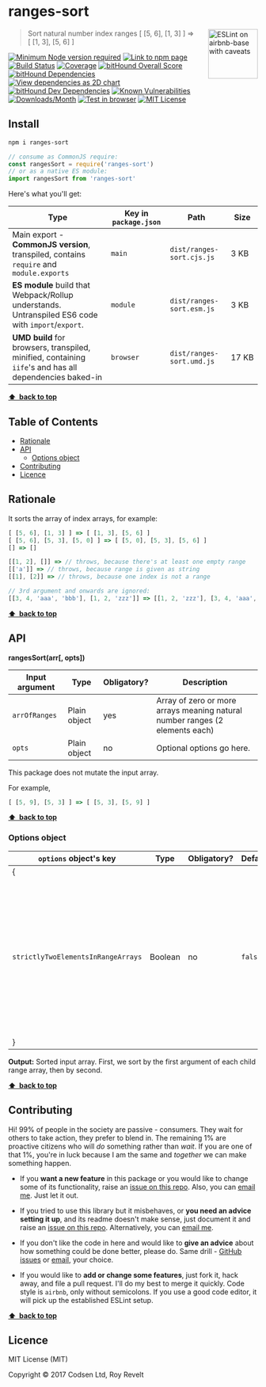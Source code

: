 # ranges-sort

<a href="https://github.com/revelt/eslint-on-airbnb-base-badge" style="float: right; padding: 0 0 20px 20px;"><img src="https://cdn.rawgit.com/revelt/eslint-on-airbnb-base-badge/0c3e46c9/lint-badge.svg" alt="ESLint on airbnb-base with caveats" width="100" align="right"></a>

> Sort natural number index ranges [ [5, 6], [1, 3] ] => [ [1, 3], [5, 6] ]

[![Minimum Node version required][node-img]][node-url]
[![Link to npm page][npm-img]][npm-url]
[![Build Status][travis-img]][travis-url]
[![Coverage][cov-img]][cov-url]
[![bitHound Overall Score][overall-img]][overall-url]
[![bitHound Dependencies][deps-img]][deps-url]
[![View dependencies as 2D chart][deps2d-img]][deps2d-url]
[![bitHound Dev Dependencies][dev-img]][dev-url]
[![Known Vulnerabilities][vulnerabilities-img]][vulnerabilities-url]
[![Downloads/Month][downloads-img]][downloads-url]
[![Test in browser][runkit-img]][runkit-url]
[![MIT License][license-img]][license-url]

## Install

```bash
npm i ranges-sort
```

```js
// consume as CommonJS require:
const rangesSort = require('ranges-sort')
// or as a native ES module:
import rangesSort from 'ranges-sort'
```

Here's what you'll get:

Type            | Key in `package.json` | Path  | Size
----------------|-----------------------|-------|--------
Main export - **CommonJS version**, transpiled, contains `require` and `module.exports` | `main`                | `dist/ranges-sort.cjs.js` | 3&nbsp;KB
**ES module** build that Webpack/Rollup understands. Untranspiled ES6 code with `import`/`export`. | `module`              | `dist/ranges-sort.esm.js` | 3&nbsp;KB
**UMD build** for browsers, transpiled, minified, containing `iife`'s and has all dependencies baked-in | `browser`            | `dist/ranges-sort.umd.js` | 17&nbsp;KB

**[⬆ &nbsp;back to top](#)**

## Table of Contents

<!-- START doctoc generated TOC please keep comment here to allow auto update -->
<!-- DON'T EDIT THIS SECTION, INSTEAD RE-RUN doctoc TO UPDATE -->


- [Rationale](#rationale)
- [API](#api)
  - [Options object](#options-object)
- [Contributing](#contributing)
- [Licence](#licence)

<!-- END doctoc generated TOC please keep comment here to allow auto update -->

## Rationale

It sorts the array of index arrays, for example:

```js
[ [5, 6], [1, 3] ] => [ [1, 3], [5, 6] ]
[ [5, 6], [5, 3], [5, 0] ] => [ [5, 0], [5, 3], [5, 6] ]
[] => []

[[1, 2], []] => // throws, because there's at least one empty range
[['a']] => // throws, because range is given as string
[[1], [2]] => // throws, because one index is not a range

// 3rd argument and onwards are ignored:
[[3, 4, 'aaa', 'bbb'], [1, 2, 'zzz']] => [[1, 2, 'zzz'], [3, 4, 'aaa', 'bbb']]
```

**[⬆ &nbsp;back to top](#)**

## API

**rangesSort(arr[, opts])**

Input argument   | Type         | Obligatory? | Description
-----------------|--------------|-------------|--------------
`arrOfRanges`    | Plain object | yes         | Array of zero or more arrays meaning natural number ranges (2 elements each)
`opts`           | Plain object | no          | Optional options go here.

This package does not mutate the input array.

For example,

```js
[ [5, 9], [5, 3] ] => [ [5, 3], [5, 9] ]
```

**[⬆ &nbsp;back to top](#)**

### Options object

`options` object's key             | Type     | Obligatory? | Default     | Description
-----------------------------------|----------|-------------|-------------|----------------------
{                                  |          |             |             |
`strictlyTwoElementsInRangeArrays` | Boolean  | no          | `false`     | If set to true, when there are more or less than 3 elements in any of the ranges, it will `throw`. For example, input being `[ [1, 2, 'zzz'] ]` would throw.
}                                  |          |             |             |

**Output:** Sorted input array. First, we sort by the first argument of each child range array, then by second.

**[⬆ &nbsp;back to top](#)**

## Contributing

Hi! 99% of people in the society are passive - consumers. They wait for others to take action, they prefer to blend in. The remaining 1% are proactive citizens who will _do_ something rather than _wait_. If you are one of that 1%, you're in luck because I am the same and _together_ we can make something happen.

* If you **want a new feature** in this package or you would like to change some of its functionality, raise an [issue on this repo](https://github.com/codsen/ranges-sort/issues). Also, you can [email me](mailto:roy@codsen.com). Just let it out.

* If you tried to use this library but it misbehaves, or **you need an advice setting it up**, and its readme doesn't make sense, just document it and raise an [issue on this repo](https://github.com/codsen/ranges-sort/issues). Alternatively, you can [email me](mailto:roy@codsen.com).

* If you don't like the code in here and would like to **give an advice** about how something could be done better, please do. Same drill - [GitHub issues](https://github.com/codsen/ranges-sort/issues) or [email](mailto:roy@codsen.com), your choice.

* If you would like to **add or change some features**, just fork it, hack away, and file a pull request. I'll do my best to merge it quickly. Code style is `airbnb`, only without semicolons. If you use a good code editor, it will pick up the established ESLint setup.

**[⬆ &nbsp;back to top](#)**

## Licence

MIT License (MIT)

Copyright © 2017 Codsen Ltd, Roy Revelt

[node-img]: https://img.shields.io/node/v/ranges-sort.svg?style=flat-square&label=works%20on%20node
[node-url]: https://www.npmjs.com/package/ranges-sort

[npm-img]: https://img.shields.io/npm/v/ranges-sort.svg?style=flat-square&label=release
[npm-url]: https://www.npmjs.com/package/ranges-sort

[travis-img]: https://img.shields.io/travis/codsen/ranges-sort.svg?style=flat-square
[travis-url]: https://travis-ci.org/codsen/ranges-sort

[cov-img]: https://coveralls.io/repos/github/codsen/ranges-sort/badge.svg?style=flat-square?branch=master
[cov-url]: https://coveralls.io/github/codsen/ranges-sort?branch=master

[overall-img]: https://img.shields.io/bithound/code/github/codsen/ranges-sort.svg?style=flat-square
[overall-url]: https://www.bithound.io/github/codsen/ranges-sort

[deps-img]: https://img.shields.io/bithound/dependencies/github/codsen/ranges-sort.svg?style=flat-square
[deps-url]: https://www.bithound.io/github/codsen/ranges-sort/master/dependencies/npm

[deps2d-img]: https://img.shields.io/badge/deps%20in%202D-see_here-08f0fd.svg?style=flat-square
[deps2d-url]: http://npm.anvaka.com/#/view/2d/ranges-sort

[dev-img]: https://img.shields.io/bithound/devDependencies/github/codsen/ranges-sort.svg?style=flat-square
[dev-url]: https://www.bithound.io/github/codsen/ranges-sort/master/dependencies/npm

[vulnerabilities-img]: https://snyk.io/test/github/codsen/ranges-sort/badge.svg?style=flat-square
[vulnerabilities-url]: https://snyk.io/test/github/codsen/ranges-sort

[downloads-img]: https://img.shields.io/npm/dm/ranges-sort.svg?style=flat-square
[downloads-url]: https://npmcharts.com/compare/ranges-sort

[runkit-img]: https://img.shields.io/badge/runkit-test_in_browser-a853ff.svg?style=flat-square
[runkit-url]: https://npm.runkit.com/ranges-sort

[license-img]: https://img.shields.io/npm/l/ranges-sort.svg?style=flat-square
[license-url]: https://github.com/codsen/ranges-sort/blob/master/license.md

